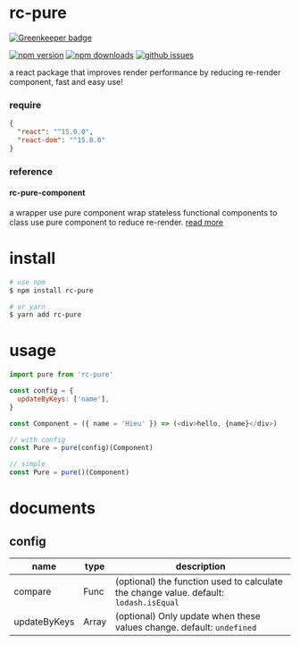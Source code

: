 # rc-pure

[![Greenkeeper badge](https://badges.greenkeeper.io/lamhieu-vk/rc-pure.svg)](https://greenkeeper.io/)

[![npm version][npm-version-image]][npm-url]
[![npm downloads][npm-downloads-image]][npm-url]
[![github issues][github-issues-image]][github-issues-url]

a react package that improves render performance by reducing re-render component, fast and easy use!

### require

```json
{
  "react": "^15.0.0",
  "react-dom": "^15.0.0"
}
```

### reference

#### rc-pure-component

a wrapper use pure component wrap stateless functional components to class use pure component to reduce re-render. [read more](https://www.npmjs.com/package/rc-pure-component)

# install

```bash
# use npm
$ npm install rc-pure

# or yarn
$ yarn add rc-pure
```

# usage

```javascript
import pure from 'rc-pure'

const config = {
  updateByKeys: ['name'],
}

const Component = ({ name = 'Hieu' }) => (<div>hello, {name}</div>)

// with config
const Pure = pure(config)(Component)

// simple
const Pure = pure()(Component)
```

# documents

## config

| name      	| type   	| description                                                                                                            |
|-----------	|--------	|------------------------------------------------------------------------------------------------------------------------|
| compare    	| Func   	| (optional) the function used to calculate the change value. default: `lodash.isEqual`                                  |
| updateByKeys| Array	  | (optional) Only update when these values change. default: `undefined`                                                  |

[npm-url]: https://npmjs.org/package/rc-pure
[npm-version-image]: https://badge.fury.io/js/rc-pure.svg
[npm-downloads-image]: https://img.shields.io/npm/dm/rc-pure.svg
[github-issues-image]: https://img.shields.io/github/issues/lamhieu-vk/rc-pure.svg
[github-issues-url]: https://github.com/lamhieu-vk/rc-pure/issues
